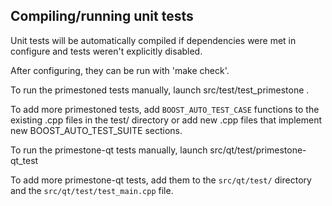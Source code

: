 Compiling/running unit tests
------------------------------------

Unit tests will be automatically compiled if dependencies were met in configure
and tests weren't explicitly disabled.

After configuring, they can be run with 'make check'.

To run the primestoned tests manually, launch src/test/test_primestone .

To add more primestoned tests, add `BOOST_AUTO_TEST_CASE` functions to the existing
.cpp files in the test/ directory or add new .cpp files that
implement new BOOST_AUTO_TEST_SUITE sections.

To run the primestone-qt tests manually, launch src/qt/test/primestone-qt_test

To add more primestone-qt tests, add them to the `src/qt/test/` directory and
the `src/qt/test/test_main.cpp` file.
